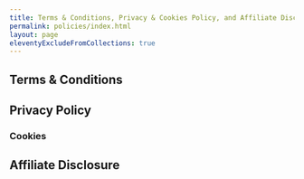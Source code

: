 ```yaml
---
title: Terms & Conditions, Privacy & Cookies Policy, and Affiliate Disclosure
permalink: policies/index.html
layout: page
eleventyExcludeFromCollections: true
---
```

## Terms & Conditions

## Privacy Policy

### Cookies

## Affiliate Disclosure

